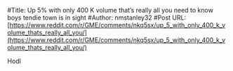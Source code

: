 #Title: Up 5% with only 400 K volume that’s really all you need to know boys tendie town is in sight
#Author: nmstanley32
#Post URL: [https://www.reddit.com/r/GME/comments/nkq5sx/up_5_with_only_400_k_volume_thats_really_all_you/](https://www.reddit.com/r/GME/comments/nkq5sx/up_5_with_only_400_k_volume_thats_really_all_you/)


Hodl